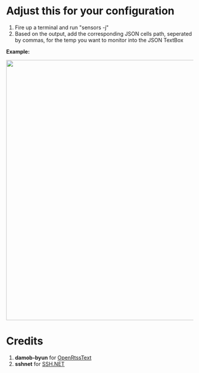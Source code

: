# Adjust this for your configuration
1. Fire up a terminal and run "sensors -j"
2. Based on the output, add the corresponding JSON cells path, seperated by commas, for the temp you want to monitor into the JSON TextBox

<b>Example:</b>

<img src="https://i.imgur.com/KgNEiLW.png" width="700" height="700">

# Credits
1. <b>damob-byun</b> for <a href="https://github.com/damob-byun/OpenRtssText" target="_blank">OpenRtssText</a> 
2. <b>sshnet</b> for <a href="https://github.com/sshnet/SSH.NET/" target="_blank">SSH.NET</a>
